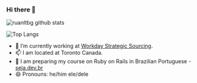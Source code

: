 ### Hi there 👋

![ruanltbg github stats](https://github-readme-stats.vercel.app/api?username=ruanltbg&show_icons=true&count_private=true&icon_color=6292fa&bg_color=18222d&title_color=fff&text_color=fff)

![Top Langs](https://github-readme-stats.vercel.app/api/top-langs/?username=ruanltbg&theme=dark&hide=typescript&layout=compact)

- 🔭 I’m currently working at [Workday Strategic Sourcing](https://www.workday.com/en-us/products/spend-management/strategic-sourcing.html).
- 📫 I am located at Toronto Canada.
- 💬 I am preparing my course on Ruby on Rails in Brazilian Portuguese - [seja.dev.br](https://www.seja.dev.br)
- 😄 Pronouns: he/him ele/dele

